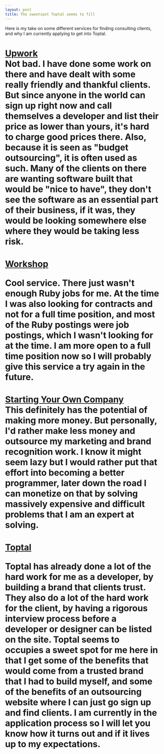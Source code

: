 ```yaml
---
layout: post
title: The sweetspot Toptal seems to fill
---
```

Here is my take on some different services for finding consulting clients, and why I am currently applying to get into Toptal.

<h1><a href='https://www.upwork.com/' target='_blank'>Upwork</a><br>
Not bad. I have done some work on there and have dealt with some really friendly and thankful clients. But since anyone in the world can sign up right now and call themselves a developer and list their price as lower than yours, it's hard to charge good prices there. Also, because it is seen as "budget outsourcing", it is often used as such. Many of the clients on there are wanting software built that would be "nice to have", they don't see the software as an essential part of their business, if it was, they would be looking somewhere else where they would be taking less risk.

<h1><a href='https://letsworkshop.com/' target='_blank'>Workshop</a><br>

Cool service. There just wasn't enough Ruby jobs for me. At the time I was also looking for contracts and not for a full time position, and most of the Ruby postings were job postings, which I wasn't looking for at the time. I am more open to a full time position now so I will probably give this service a try again in the future.

<h1><a href='https://devchat.tv/freelancers' target='_blank'>Starting Your Own Company</a><br>
This definitely has the potential of making more money. But personally, I'd rather make less money and outsource my marketing and brand recognition work. I know it might seem lazy but I would rather put that effort into becoming a better programmer, later down the road I can monetize on that by solving massively expensive and difficult problems that I am an expert at solving.

<h1><a href='https://www.toptal.com/' target='_blank'>Toptal</a><br>

Toptal has already done a lot of the hard work for me as a developer, by building a brand that clients trust. They also do a lot of the hard work for the client, by having a rigorous interview process before a developer or designer can be listed on the site. Toptal seems to occupies a sweet spot for me here in that I get some of the benefits that would come from a trusted brand that I had to build myself, and some of the benefits of an outsourcing website where I can just go sign up and find clients. I am currently in the application process so I will let you know how it turns out and if it lives up to my expectations.

